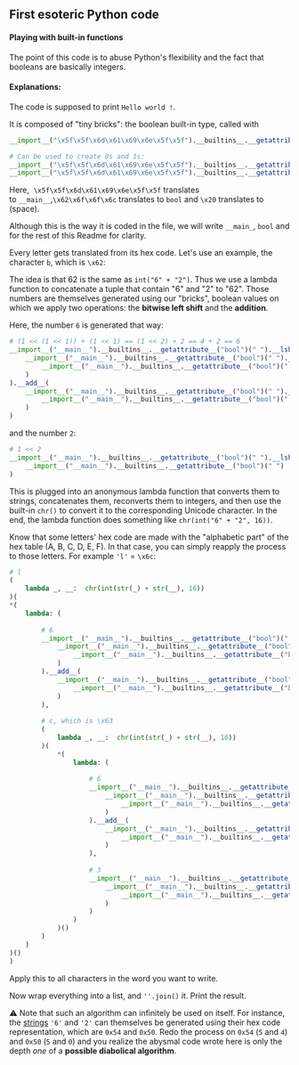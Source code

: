 ## First esoteric Python code

#### Playing with built-in functions

The point of this code is to abuse Python's flexibility and the fact that booleans are basically integers.



#### Explanations:

The code is supposed to print `Hello world !`.

It is composed of "tiny bricks": the boolean built-in type, called with

``` python
__import__("\x5f\x5f\x6d\x61\x69\x6e\x5f\x5f").__builtins__.__getattribute__("\x62\x6f\x6f\x6c")

# Can be used to create 0s and 1s:
__import__("\x5f\x5f\x6d\x61\x69\x6e\x5f\x5f").__builtins__.__getattribute__("\x62\x6f\x6f\x6c")(" ") # True
__import__("\x5f\x5f\x6d\x61\x69\x6e\x5f\x5f").__builtins__.__getattribute__("\x62\x6f\x6f\x6c")("")  # False
```

Here,  `\x5f\x5f\x6d\x61\x69\x6e\x5f\x5f` translates to `__main__`,`\x62\x6f\x6f\x6c` translates to `bool` and `\x20` translates to ` ` (space).

Although this is the way it is coded in the file, we will write `__main_`, `bool` and  ` `  for the rest of this Readme for clarity.



Every letter gets translated from its hex code. Let's use an example, the character `b`, which is `\x62`:

The idea is that 62 is the same as `int("6" + "2")`. Thus we use a lambda function to concatenate a tuple that contain "6" and "2" to "62". Those numbers are themselves generated using our "bricks", boolean values on which we apply two operations: the **bitwise left shift** and the **addition**.

Here, the number `6` is generated that way:

```python
# (1 << (1 << 1)) + (1 << 1) == (1 << 2) + 2 == 4 + 2 == 6
__import__("__main__").__builtins__.__getattribute__("bool")(" ").__lshift__(
    __import__("__main__").__builtins__.__getattribute__("bool")(" ").__add__(
        __import__("__main__").__builtins__.__getattribute__("bool")(" ")
    )
).__add__(
    __import__("__main__").__builtins__.__getattribute__("bool")(" ").__lshift__(
        __import__("__main__").__builtins__.__getattribute__("bool")(" ")
    )
)
```

and the number `2`:

```python
# 1 << 2
__import__("__main__").__builtins__.__getattribute__("bool")(" ").__lshift__(
	__import__("__main__").__builtins__.__getattribute__("bool")(" ")
)
```



This is plugged into an anonymous lambda function that converts them to strings, concatenates them, reconverts them to integers, and then use the built-in `chr()` to convert it to the corresponding Unicode character. In the end, the lambda function does something like `chr(int("6" + "2", 16))`.



Know that some letters' hex code are made with the "alphabetic part" of the hex table (A, B, C, D, E, F). In that case, you can simply reapply the process to those letters. For example `'l'` = `\x6c`:

```python
# l
(
    lambda _, __:  chr(int(str(_) + str(__), 16))
)(
*(
    lambda: (
        
        # 6
        __import__("__main__").__builtins__.__getattribute__("bool")(" ").__lshift__(
            __import__("__main__").__builtins__.__getattribute__("bool")(" ").__lshift__(
                __import__("__main__").__builtins__.__getattribute__("bool")(" ")
            )
        ).__add__(
            __import__("__main__").__builtins__.__getattribute__("bool")(" ").__lshift__(
                __import__("__main__").__builtins__.__getattribute__("bool")(" ")
            )
        ),
        
        # c, which is \x63
        (
            lambda _, __:  chr(int(str(_) + str(__), 16))
        )(
            *(
                lambda: (
                    
                    # 6
                    __import__("__main__").__builtins__.__getattribute__("bool")(" ").__lshift__(
                        __import__("__main__").__builtins__.__getattribute__("bool")(" ").__lshift__(
                            __import__("__main__").__builtins__.__getattribute__("bool")(" ")
                        )
                    ).__add__(
                        __import__("__main__").__builtins__.__getattribute__("bool")(" ").__lshift__(
                            __import__("__main__").__builtins__.__getattribute__("bool")(" ")
                        )
                    ),
                    
                    # 3
                    __import__("__main__").__builtins__.__getattribute__("bool")(" ").__add__(
                        __import__("__main__").__builtins__.__getattribute__("bool")(" ").__lshift__(
                            __import__("__main__").__builtins__.__getattribute__("bool")(" ")
                        )
                    )
                )
            )()
        )
    )
)()
)
```



Apply this to all characters in the word you want to write.

Now wrap everything into a list, and `''.join()` it. Print the result.



⚠️ Note that such an algorithm can infinitely be used on itself. For instance, the <u>strings</u> `'6'` and `'2'` can themselves be generated using their hex code representation, which are `0x54` and `0x50`. Redo the process on `0x54` (`5` and `4`) and `0x50` (`5` and `0`) and you realize the abysmal code wrote here is only the depth *one* of a **possible diabolical algorithm**.

